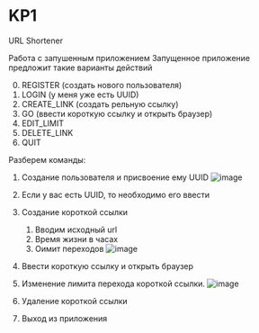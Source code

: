 # KP1
URL Shortener

Работа с запушенным приложением
Запущенное приложение предложит такие варианты действий

0. REGISTER (создать нового пользователя)
1. LOGIN (у меня уже есть UUID)
2. CREATE_LINK (создать рельную ссылку)
3. GO (ввести короткую ссылку и открыть браузер)
4. EDIT_LIMIT
5. DELETE_LINK
6. QUIT

Разберем команды:
1. Создание пользователя и присвоение ему UUID
![image](https://github.com/user-attachments/assets/c0c6305b-b805-44f2-845c-aa27d8ae788c)

2. Если у вас есть UUID, то необходимо его ввести
3. Создание короткой ссылки
   1. Вводим исходный url
   2. Время жизни в часах
   3. Оимит переходов
![image](https://github.com/user-attachments/assets/09d2cf0d-7c6c-4dc9-9f4f-f3aceef3179c)
4. Ввести короткую ссылку и открыть браузер

5. Изменение лимита перехода короткой ссылки.
![image](https://github.com/user-attachments/assets/157f12bb-114a-408a-9d10-92ee4a05cb5a)

6. Удаление короткой ссылки
7. Выход из приложения



